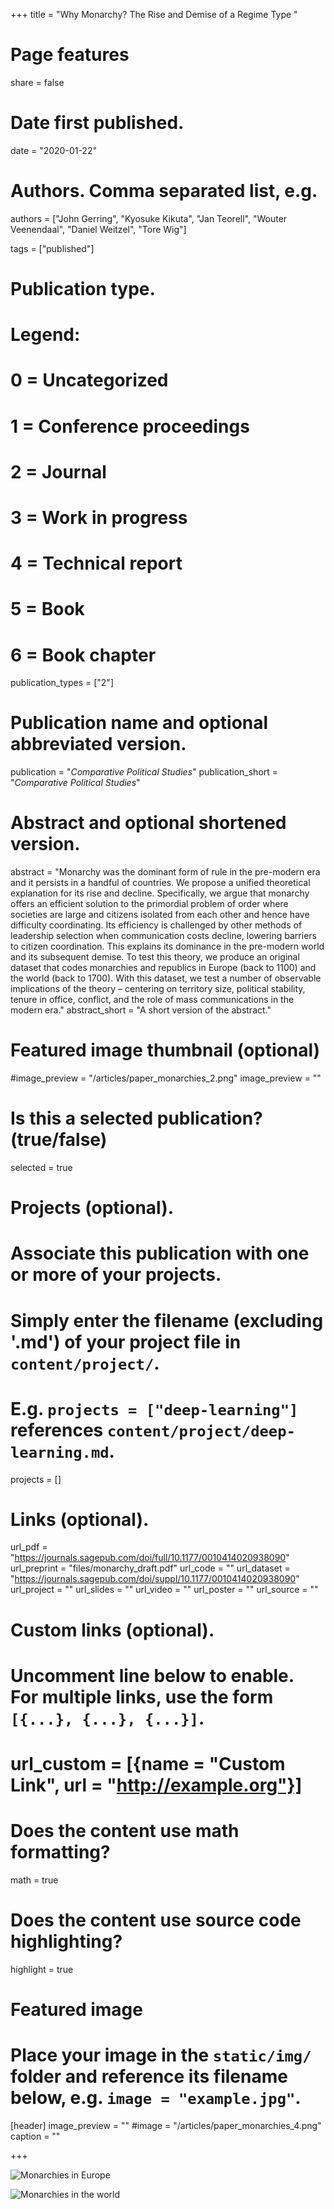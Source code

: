 

+++
title = "Why Monarchy? The Rise and Demise of a Regime Type "

# Page features
share =  false 

# Date first published.
date = "2020-01-22"

# Authors. Comma separated list, e.g.
authors = ["John Gerring", "Kyosuke Kikuta", "Jan Teorell", "Wouter Veenendaal", "Daniel Weitzel", "Tore Wig"]

tags = ["published"]

# Publication type.
# Legend:
# 0 = Uncategorized
# 1 = Conference proceedings
# 2 = Journal
# 3 = Work in progress
# 4 = Technical report
# 5 = Book
# 6 = Book chapter
publication_types = ["2"]

# Publication name and optional abbreviated version.
publication = "*Comparative Political Studies*"
publication_short = "*Comparative Political Studies*"

# Abstract and optional shortened version.
abstract = "Monarchy was the dominant form of rule in the pre-modern era and it persists in a handful of countries. We propose a unified theoretical explanation for its rise and decline. Specifically, we argue that monarchy offers an efficient solution to the primordial problem of order where societies are large and citizens isolated from each other and hence have difficulty coordinating. Its efficiency is challenged by other methods of leadership selection when communication costs decline, lowering barriers to citizen coordination. This explains its dominance in the pre-modern world and its subsequent demise. To test this theory, we produce an original dataset that codes monarchies and republics in Europe (back to 1100) and the world (back to 1700). With this dataset, we test a number of observable implications of the theory – centering on territory size, political stability, tenure in office, conflict, and the role of mass communications in the modern era."
abstract_short = "A short version of the abstract."

# Featured image thumbnail (optional)
#image_preview = "/articles/paper_monarchies_2.png"
image_preview = ""

# Is this a selected publication? (true/false)
selected = true

# Projects (optional).
#   Associate this publication with one or more of your projects.
#   Simply enter the filename (excluding '.md') of your project file in `content/project/`.
#   E.g. `projects = ["deep-learning"]` references `content/project/deep-learning.md`.
projects = []

# Links (optional).
url_pdf = "https://journals.sagepub.com/doi/full/10.1177/0010414020938090"
url_preprint = "files/monarchy_draft.pdf"
url_code = ""
url_dataset = "https://journals.sagepub.com/doi/suppl/10.1177/0010414020938090"
url_project = ""
url_slides = ""
url_video = ""
url_poster = ""
url_source = ""

# Custom links (optional).
#   Uncomment line below to enable. For multiple links, use the form `[{...}, {...}, {...}]`.
# url_custom = [{name = "Custom Link", url = "http://example.org"}]

# Does the content use math formatting?
math = true

# Does the content use source code highlighting?
highlight = true

# Featured image
# Place your image in the `static/img/` folder and reference its filename below, e.g. `image = "example.jpg"`.
[header]
image_preview = ""
#image = "/articles/paper_monarchies_4.png"
caption = ""



+++

![Monarchies in Europe](../../img/articles/paper_monarchies_3.png)

![Monarchies in the world](../../img/articles/paper_monarchies_4.png)

